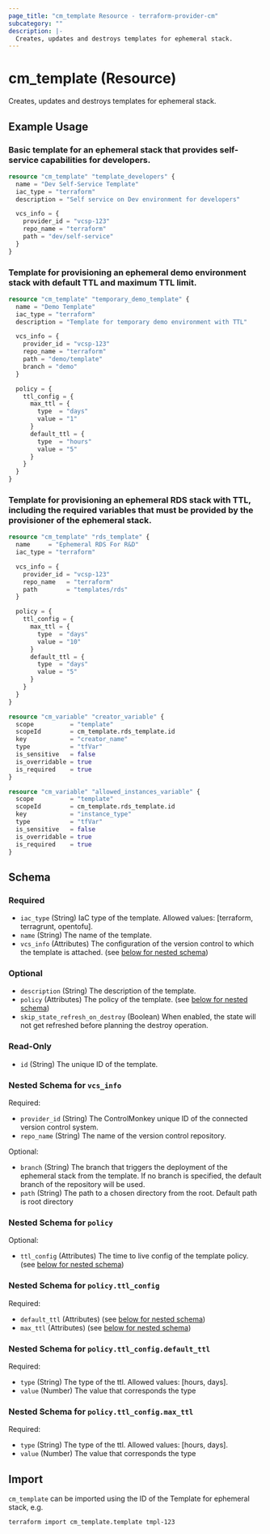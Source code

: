 ```yaml
---
page_title: "cm_template Resource - terraform-provider-cm"
subcategory: ""
description: |-
  Creates, updates and destroys templates for ephemeral stack.
---
```


# cm_template (Resource)

Creates, updates and destroys templates for ephemeral stack.

## Example Usage

### Basic template for an ephemeral stack that provides self-service capabilities for developers.
```terraform
resource "cm_template" "template_developers" {
  name = "Dev Self-Service Template"
  iac_type = "terraform"
  description = "Self service on Dev environment for developers"

  vcs_info = {
    provider_id = "vcsp-123"
    repo_name = "terraform"
    path = "dev/self-service"
  }
}
```

### Template for provisioning an ephemeral demo environment stack with default TTL and maximum TTL limit.
```terraform
resource "cm_template" "temporary_demo_template" {
  name = "Demo Template"
  iac_type = "terraform"
  description = "Template for temporary demo environment with TTL"

  vcs_info = {
    provider_id = "vcsp-123"
    repo_name = "terraform"
    path = "demo/template"
    branch = "demo"
  }

  policy = {
    ttl_config = {
      max_ttl = {
        type  = "days"
        value = "1"
      }
      default_ttl = {
        type  = "hours"
        value = "5"
      }
    }
  }
}
```

### Template for provisioning an ephemeral RDS stack with TTL, including the required variables that must be provided by the provisioner of the ephemeral stack.
```terraform
resource "cm_template" "rds_template" {
  name     = "Ephemeral RDS For R&D"
  iac_type = "terraform"

  vcs_info = {
    provider_id = "vcsp-123"
    repo_name   = "terraform"
    path        = "templates/rds"
  }

  policy = {
    ttl_config = {
      max_ttl = {
        type  = "days"
        value = "10"
      }
      default_ttl = {
        type  = "days"
        value = "5"
      }
    }
  }
}

resource "cm_variable" "creator_variable" {
  scope          = "template"
  scopeId        = cm_template.rds_template.id
  key            = "creator_name"
  type           = "tfVar"
  is_sensitive   = false
  is_overridable = true
  is_required    = true
}

resource "cm_variable" "allowed_instances_variable" {
  scope          = "template"
  scopeId        = cm_template.rds_template.id
  key            = "instance_type"
  type           = "tfVar"
  is_sensitive   = false
  is_overridable = true
  is_required    = true
}
```

<!-- schema generated by tfplugindocs -->
## Schema

### Required

- `iac_type` (String) IaC type of the template. Allowed values: [terraform, terragrunt, opentofu].
- `name` (String) The name of the template.
- `vcs_info` (Attributes) The configuration of the version control to which the template is attached. (see [below for nested schema](#nestedatt--vcs_info))

### Optional

- `description` (String) The description of the template.
- `policy` (Attributes) The policy of the template. (see [below for nested schema](#nestedatt--policy))
- `skip_state_refresh_on_destroy` (Boolean) When enabled, the state will not get refreshed before planning the destroy operation.

### Read-Only

- `id` (String) The unique ID of the template.

<a id="nestedatt--vcs_info"></a>
### Nested Schema for `vcs_info`

Required:

- `provider_id` (String) The ControlMonkey unique ID of the connected version control system.
- `repo_name` (String) The name of the version control repository.

Optional:

- `branch` (String) The branch that triggers the deployment of the ephemeral stack from the template. If no branch is specified, the default branch of the repository will be used.
- `path` (String) The path to a chosen directory from the root. Default path is root directory


<a id="nestedatt--policy"></a>
### Nested Schema for `policy`

Optional:

- `ttl_config` (Attributes) The time to live config of the template policy. (see [below for nested schema](#nestedatt--policy--ttl_config))

<a id="nestedatt--policy--ttl_config"></a>
### Nested Schema for `policy.ttl_config`

Required:

- `default_ttl` (Attributes) (see [below for nested schema](#nestedatt--policy--ttl_config--default_ttl))
- `max_ttl` (Attributes) (see [below for nested schema](#nestedatt--policy--ttl_config--max_ttl))

<a id="nestedatt--policy--ttl_config--default_ttl"></a>
### Nested Schema for `policy.ttl_config.default_ttl`

Required:

- `type` (String) The type of the ttl. Allowed values: [hours, days].
- `value` (Number) The value that corresponds the type


<a id="nestedatt--policy--ttl_config--max_ttl"></a>
### Nested Schema for `policy.ttl_config.max_ttl`

Required:

- `type` (String) The type of the ttl. Allowed values: [hours, days].
- `value` (Number) The value that corresponds the type

## Import

`cm_template` can be imported using the ID of the Template for ephemeral stack, e.g.

```shell
terraform import cm_template.template tmpl-123
```